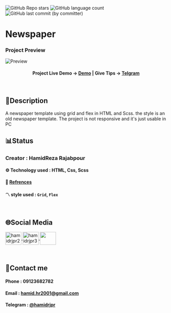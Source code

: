 ![GitHub Repo stars](https://img.shields.io/github/stars/hamidrjpr2/newspaper?style=flat&logo=star) ![GitHub language count](https://img.shields.io/github/languages/count/hamidrjpr2/newspaper?color=%23c1121f) ![GitHub last commit (by committer)](https://img.shields.io/github/last-commit/hamidrjpr2/newspaper)

# Newspaper

### Project Preview
![Preview](https://github.com/hamidrjpr2/newspaper/assets/155876163/98f36bed-1ec4-41db-8b02-560465b8d993)

<h4 align="center">
  <span>Project Live Demo -> </span>
  <a href="https://hamidrjpr2.github.io/newspaper/" target="_blank">Demo</a>
  |
  <span>Give Tips -> </span>
  <a href="https://telegram.me/hamidrjpr" target="_blank">Telgram</a>
</h4>

<br>

## 📃Description
  A newspaper template using grid and flex in HTML and Scss. the style is an old newspaper template. The project is not responsive and it's just usable in PC
<br>

## 📊Status
### Creator : HamidReza Rajabpour
#### ⚙️ Technology used : HTML, Css, Scss
#### 🔗 [Refrences](https://stock.adobe.com/search/images?k=old+newspaper+template&asset_id=273495885)
#### 〽️ style used : `Grid`, `Flex`
<br>

## 🌐Social Media
<p align="left"> 
  <a href="https://linkedin.com/in/hamidrjpr2" target="blank">
    <img align="center" src="https://raw.githubusercontent.com/rahuldkjain/github-profile-readme-generator/master/src/images/icons/Social/linked-in-alt.svg" alt="hamidrjpr2" height="40" width="50" />
  </a>
  <a href="https://instagram.com/hamidrjpr3" target="blank">
  <img align="center" src="https://raw.githubusercontent.com/rahuldkjain/github-profile-readme-generator/master/src/images/icons/Social/instagram.svg" alt="hamidrjpr3" height="40" width="50" />
  </a>
  <a href="https://github.com/hamidrjpr2">
    <img align="center" src="https://cdn.jsdelivr.net/gh/devicons/devicon/icons/github/github-original.svg" width="50" height="40">
  </a>
</p>
<br>

## 🔰Contact me
#### Phone : 09123682782
#### Email : hamid.hr2001@gmail.com
#### Telegram : [@hamidrjpr](https://telegram.me/hamidrjpr)
